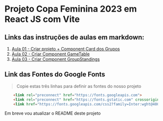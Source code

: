 # Projeto Copa Feminina 2023 em React JS com Vite

## Links das instruções de aulas em markdown:

1. [Aula 01 - Criar projeto + Component Card dos Grupos](https://github.com/edsonmaia/apifakecopa2023/blob/main/aula01.md)
2. [Aula 02 - Criar Component GameTable](https://github.com/edsonmaia/apifakecopa2023/blob/main/aula02.md)
3. [Aula 03 - Criar Component GroupStandings](https://github.com/edsonmaia/apifakecopa2023/blob/main/aula02.md)

## Link das Fontes do Google Fonts

> Copie estas três linhas para definir as fontes do nosso projeto

~~~html
    <link rel="preconnect" href="https://fonts.googleapis.com">
    <link rel="preconnect" href="https://fonts.gstatic.com" crossorigin>
    <link href="https://fonts.googleapis.com/css2?family=Inter:wght@400;500;700&family=Roboto+Mono:wght@400;500;700&family=Victor+Mono:wght@400;500;700&display=swap" rel="stylesheet">
~~~

Em breve vou atualizar o README deste projeto
